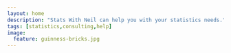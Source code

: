 ```yaml
---
layout: home
description: "Stats With Neil can help you with your statistics needs."
tags: [statistics,consulting,help]
image:
  feature: guinness-bricks.jpg
---
```

